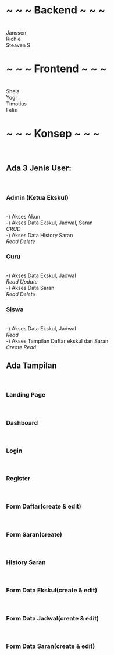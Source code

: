 <h1>~ ~ ~ Backend ~ ~ ~</h1><br>
Janssen <br>
Richie <br>
Steaven S<br>

<h1>~ ~ ~ Frontend ~ ~ ~</h1><br>
Shela<br>
Yogi<br>
Timotius<br>
Felis<br>

<h1>~ ~ ~ Konsep ~ ~ ~</h1><br>
<h2>Ada 3 Jenis User:</h2><br>
<h3>Admin (Ketua Ekskul)</h3><br>
-) Akses Akun<br>
-) Akses Data Ekskul, Jadwal, Saran<br>
<i>CRUD</i><br>
-) Akses Data History Saran<br>
<i>Read Delete</i>

<h3>Guru</h3><br> 
-) Akses Data Ekskul, Jadwal<br>
<i>Read Update</i><br>
-) Akses Data Saran<br>
<i>Read Delete</i><br>

<h3>Siswa</h3><br>
-) Akses Data Ekskul, Jadwal<br>
<i>Read</i><br>
-) Akses Tampilan Daftar ekskul dan Saran<br>
<i>Create Read</i><br>

<h2> Ada Tampilan </h2><br>
<h3>Landing Page</h3><br>
<h3>Dashboard</h3><br>
<h3>Login</h3><br>
<h3>Register</h3><br>
<h3>Form Daftar(create & edit)</h3><br>
<h3>Form Saran(create)</h3><br>
<h3>History Saran</h3><br>
<h3>Form Data Ekskul(create & edit)</h3><br>
<h3>Form Data Jadwal(create & edit)</h3><br>
<h3>Form Data Saran(create & edit)</h3><br>